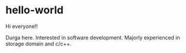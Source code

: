 # hello-world

Hi everyone!!

Durga here. Interested in software development. Majorly experienced in storage domain and c/c++.
